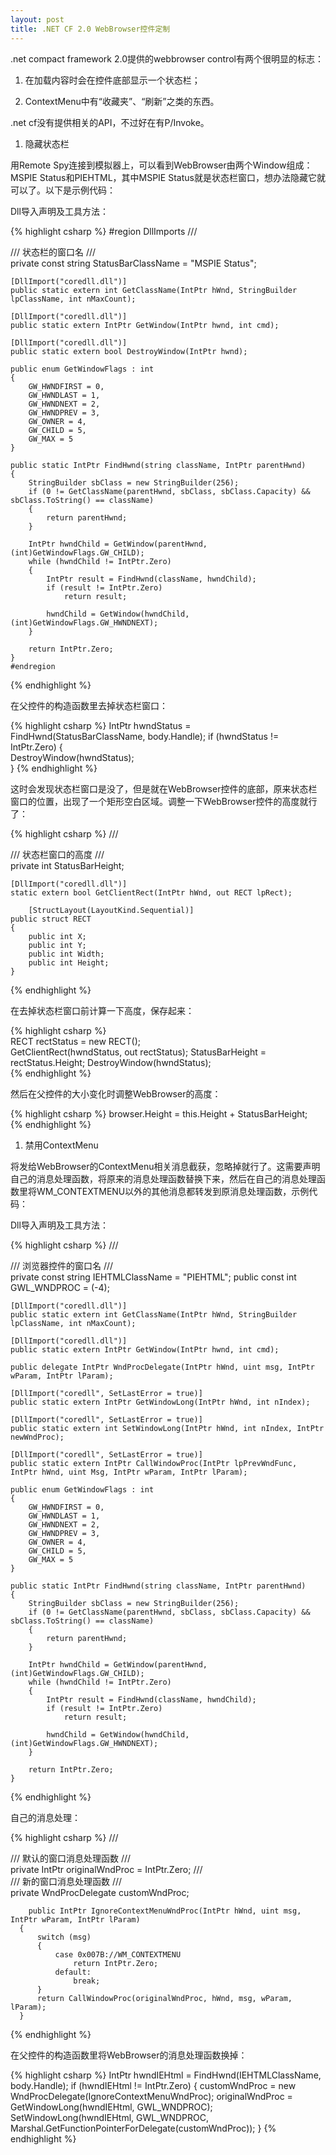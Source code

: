 ```yaml
---
layout: post
title: .NET CF 2.0 WebBrowser控件定制
---
```


.net compact framework 2.0提供的webbrowser control有两个很明显的标志：

1. 在加载内容时会在控件底部显示一个状态栏；

1. ContextMenu中有“收藏夹”、“刷新”之类的东西。

.net cf没有提供相关的API，不过好在有P/Invoke。

1. 隐藏状态栏

用Remote Spy连接到模拟器上，可以看到WebBrowser由两个Window组成：MSPIE Status和PIEHTML，其中MSPIE Status就是状态栏窗口，想办法隐藏它就可以了。以下是示例代码：

Dll导入声明及工具方法：

{% highlight csharp %}
		#region DllImports
    /// <summary>
    /// 状态栏的窗口名
    /// </summary>
    private const string StatusBarClassName = "MSPIE Status";

    [DllImport("coredll.dll")]
    public static extern int GetClassName(IntPtr hWnd, StringBuilder lpClassName, int nMaxCount);

    [DllImport("coredll.dll")]
    public static extern IntPtr GetWindow(IntPtr hwnd, int cmd);

    [DllImport("coredll.dll")]
    public static extern bool DestroyWindow(IntPtr hwnd);

    public enum GetWindowFlags : int
    {
        GW_HWNDFIRST = 0,
        GW_HWNDLAST = 1,
        GW_HWNDNEXT = 2,
        GW_HWNDPREV = 3,
        GW_OWNER = 4,
        GW_CHILD = 5,
        GW_MAX = 5
    }

    public static IntPtr FindHwnd(string className, IntPtr parentHwnd)
    {
        StringBuilder sbClass = new StringBuilder(256);
        if (0 != GetClassName(parentHwnd, sbClass, sbClass.Capacity) && sbClass.ToString() == className)
        {
            return parentHwnd;
        }

        IntPtr hwndChild = GetWindow(parentHwnd, (int)GetWindowFlags.GW_CHILD);
        while (hwndChild != IntPtr.Zero)
        {
            IntPtr result = FindHwnd(className, hwndChild);
            if (result != IntPtr.Zero)
                return result;

            hwndChild = GetWindow(hwndChild, (int)GetWindowFlags.GW_HWNDNEXT);
        }

        return IntPtr.Zero;
    }
    #endregion
{% endhighlight %}
    
在父控件的构造函数里去掉状态栏窗口：

{% highlight csharp %}
		IntPtr hwndStatus = FindHwnd(StatusBarClassName, body.Handle);
    if (hwndStatus != IntPtr.Zero)
    {                       
        DestroyWindow(hwndStatus);                
    }
{% endhighlight %}

这时会发现状态栏窗口是没了，但是就在WebBrowser控件的底部，原来状态栏窗口的位置，出现了一个矩形空白区域。调整一下WebBrowser控件的高度就行了：

{% highlight csharp %}
		/// <summary>
    /// 状态栏窗口的高度
    /// </summary>
    private int StatusBarHeight;  
    
    [DllImport("coredll.dll")]
    static extern bool GetClientRect(IntPtr hWnd, out RECT lpRect);
    
		[StructLayout(LayoutKind.Sequential)]
    public struct RECT
    {
        public int X;
        public int Y;
        public int Width;
        public int Height;
    }    
{% endhighlight %}

在去掉状态栏窗口前计算一下高度，保存起来：
        
{% highlight csharp %}        
    RECT rectStatus = new RECT();              
    GetClientRect(hwndStatus, out rectStatus);
    StatusBarHeight = rectStatus.Height;
    DestroyWindow(hwndStatus);     
{% endhighlight %}    

然后在父控件的大小变化时调整WebBrowser的高度：

{% highlight csharp %}
		browser.Height = this.Height + StatusBarHeight;		
{% endhighlight %} 

1. 禁用ContextMenu

将发给WebBrowser的ContextMenu相关消息截获，忽略掉就行了。这需要声明自己的消息处理函数，将原来的消息处理函数替换下来，然后在自己的消息处理函数里将WM_CONTEXTMENU以外的其他消息都转发到原消息处理函数，示例代码：

Dll导入声明及工具方法：

{% highlight csharp %}
    /// <summary>
    /// 浏览器控件的窗口名
    /// </summary>
    private const string IEHTMLClassName = "PIEHTML";
    public const int GWL_WNDPROC = (-4);

    [DllImport("coredll.dll")]
    public static extern int GetClassName(IntPtr hWnd, StringBuilder lpClassName, int nMaxCount);

    [DllImport("coredll.dll")]
    public static extern IntPtr GetWindow(IntPtr hwnd, int cmd);

    public delegate IntPtr WndProcDelegate(IntPtr hWnd, uint msg, IntPtr wParam, IntPtr lParam);

    [DllImport("coredll", SetLastError = true)]
    public static extern IntPtr GetWindowLong(IntPtr hWnd, int nIndex);

    [DllImport("coredll", SetLastError = true)]
    public static extern int SetWindowLong(IntPtr hWnd, int nIndex, IntPtr newWndProc);

    [DllImport("coredll", SetLastError = true)]
    public static extern IntPtr CallWindowProc(IntPtr lpPrevWndFunc, IntPtr hWnd, uint Msg, IntPtr wParam, IntPtr lParam);

    public enum GetWindowFlags : int
    {
        GW_HWNDFIRST = 0,
        GW_HWNDLAST = 1,
        GW_HWNDNEXT = 2,
        GW_HWNDPREV = 3,
        GW_OWNER = 4,
        GW_CHILD = 5,
        GW_MAX = 5
    }

    public static IntPtr FindHwnd(string className, IntPtr parentHwnd)
    {
        StringBuilder sbClass = new StringBuilder(256);
        if (0 != GetClassName(parentHwnd, sbClass, sbClass.Capacity) && sbClass.ToString() == className)
        {
            return parentHwnd;
        }

        IntPtr hwndChild = GetWindow(parentHwnd, (int)GetWindowFlags.GW_CHILD);
        while (hwndChild != IntPtr.Zero)
        {
            IntPtr result = FindHwnd(className, hwndChild);
            if (result != IntPtr.Zero)
                return result;

            hwndChild = GetWindow(hwndChild, (int)GetWindowFlags.GW_HWNDNEXT);
        }

        return IntPtr.Zero;
    }
{% endhighlight %}
        
自己的消息处理：

{% highlight csharp %}
	  /// <summary>
	  /// 默认的窗口消息处理函数
	  /// </summary>
	  private IntPtr originalWndProc = IntPtr.Zero;
	  /// <summary>
	  /// 新的窗口消息处理函数
	  /// </summary>
	  private WndProcDelegate customWndProc;
	
		public IntPtr IgnoreContextMenuWndProc(IntPtr hWnd, uint msg, IntPtr wParam, IntPtr lParam)
	  {
	      switch (msg)
	      {
	          case 0x007B://WM_CONTEXTMENU
	              return IntPtr.Zero;
	          default:
	              break;
	      }
	      return CallWindowProc(originalWndProc, hWnd, msg, wParam, lParam);
	  }
  {% endhighlight %}
  
在父控件的构造函数里将WebBrowser的消息处理函数换掉：

{% highlight csharp %}
		IntPtr hwndIEHtml = FindHwnd(IEHTMLClassName, body.Handle);
		if (hwndIEHtml != IntPtr.Zero)
		{
		    customWndProc = new WndProcDelegate(IgnoreContextMenuWndProc);
		    originalWndProc = GetWindowLong(hwndIEHtml, GWL_WNDPROC);
		    SetWindowLong(hwndIEHtml, GWL_WNDPROC, Marshal.GetFunctionPointerForDelegate(customWndProc));
		}
{% endhighlight %}